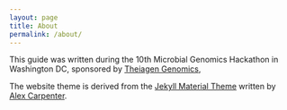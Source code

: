 ```yaml
---
layout: page
title: About
permalink: /about/
---
```


This guide was written during the 10th Microbial Genomics Hackathon in 
Washington DC, sponsored by [Theiagen Genomics](https://www.theiagen.com/),

The website theme is derived from the [Jekyll Material Theme](https://github.com/alexcarpenter/material-jekyll-theme)
written by [Alex Carpenter](https://github.com/alexcarpenter).